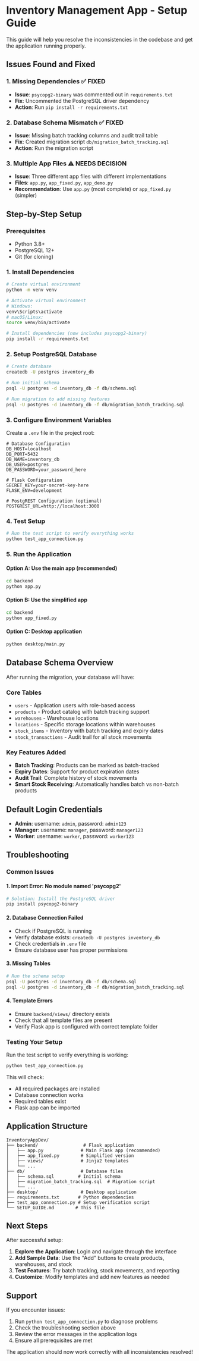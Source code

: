 # Inventory Management App - Setup Guide

This guide will help you resolve the inconsistencies in the codebase and get the application running properly.

## Issues Found and Fixed

### 1. **Missing Dependencies** ✅ FIXED
- **Issue**: `psycopg2-binary` was commented out in `requirements.txt`
- **Fix**: Uncommented the PostgreSQL driver dependency
- **Action**: Run `pip install -r requirements.txt`

### 2. **Database Schema Mismatch** ✅ FIXED
- **Issue**: Missing batch tracking columns and audit trail table
- **Fix**: Created migration script `db/migration_batch_tracking.sql`
- **Action**: Run the migration script

### 3. **Multiple App Files** ⚠️ NEEDS DECISION
- **Issue**: Three different app files with different implementations
- **Files**: `app.py`, `app_fixed.py`, `app_demo.py`
- **Recommendation**: Use `app.py` (most complete) or `app_fixed.py` (simpler)

## Step-by-Step Setup

### Prerequisites
- Python 3.8+
- PostgreSQL 12+
- Git (for cloning)

### 1. Install Dependencies
```bash
# Create virtual environment
python -m venv venv

# Activate virtual environment
# Windows:
venv\Scripts\activate
# macOS/Linux:
source venv/bin/activate

# Install dependencies (now includes psycopg2-binary)
pip install -r requirements.txt
```

### 2. Setup PostgreSQL Database
```bash
# Create database
createdb -U postgres inventory_db

# Run initial schema
psql -U postgres -d inventory_db -f db/schema.sql

# Run migration to add missing features
psql -U postgres -d inventory_db -f db/migration_batch_tracking.sql
```

### 3. Configure Environment Variables
Create a `.env` file in the project root:
```env
# Database Configuration
DB_HOST=localhost
DB_PORT=5432
DB_NAME=inventory_db
DB_USER=postgres
DB_PASSWORD=your_password_here

# Flask Configuration
SECRET_KEY=your-secret-key-here
FLASK_ENV=development

# PostgREST Configuration (optional)
POSTGREST_URL=http://localhost:3000
```

### 4. Test Setup
```bash
# Run the test script to verify everything works
python test_app_connection.py
```

### 5. Run the Application

#### Option A: Use the main app (recommended)
```bash
cd backend
python app.py
```

#### Option B: Use the simplified app
```bash
cd backend
python app_fixed.py
```

#### Option C: Desktop application
```bash
python desktop/main.py
```

## Database Schema Overview

After running the migration, your database will have:

### Core Tables
- `users` - Application users with role-based access
- `products` - Product catalog with batch tracking support
- `warehouses` - Warehouse locations
- `locations` - Specific storage locations within warehouses
- `stock_items` - Inventory with batch tracking and expiry dates
- `stock_transactions` - Audit trail for all stock movements

### Key Features Added
- **Batch Tracking**: Products can be marked as batch-tracked
- **Expiry Dates**: Support for product expiration dates
- **Audit Trail**: Complete history of stock movements
- **Smart Stock Receiving**: Automatically handles batch vs non-batch products

## Default Login Credentials

- **Admin**: username: `admin`, password: `admin123`
- **Manager**: username: `manager`, password: `manager123`
- **Worker**: username: `worker`, password: `worker123`

## Troubleshooting

### Common Issues

#### 1. Import Error: No module named 'psycopg2'
```bash
# Solution: Install the PostgreSQL driver
pip install psycopg2-binary
```

#### 2. Database Connection Failed
- Check if PostgreSQL is running
- Verify database exists: `createdb -U postgres inventory_db`
- Check credentials in `.env` file
- Ensure database user has proper permissions

#### 3. Missing Tables
```bash
# Run the schema setup
psql -U postgres -d inventory_db -f db/schema.sql
psql -U postgres -d inventory_db -f db/migration_batch_tracking.sql
```

#### 4. Template Errors
- Ensure `backend/views/` directory exists
- Check that all template files are present
- Verify Flask app is configured with correct template folder

### Testing Your Setup

Run the test script to verify everything is working:
```bash
python test_app_connection.py
```

This will check:
- All required packages are installed
- Database connection works
- Required tables exist
- Flask app can be imported

## Application Structure

```
InventoryAppDev/
├── backend/                 # Flask application
│   ├── app.py              # Main Flask app (recommended)
│   ├── app_fixed.py        # Simplified version
│   ├── views/              # Jinja2 templates
│   └── ...
├── db/                     # Database files
│   ├── schema.sql         # Initial schema
│   ├── migration_batch_tracking.sql  # Migration script
│   └── ...
├── desktop/                # Desktop application
├── requirements.txt       # Python dependencies
├── test_app_connection.py # Setup verification script
└── SETUP_GUIDE.md        # This file
```

## Next Steps

After successful setup:

1. **Explore the Application**: Login and navigate through the interface
2. **Add Sample Data**: Use the "Add" buttons to create products, warehouses, and stock
3. **Test Features**: Try batch tracking, stock movements, and reporting
4. **Customize**: Modify templates and add new features as needed

## Support

If you encounter issues:
1. Run `python test_app_connection.py` to diagnose problems
2. Check the troubleshooting section above
3. Review the error messages in the application logs
4. Ensure all prerequisites are met

The application should now work correctly with all inconsistencies resolved!
